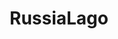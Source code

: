 ---
title: RussiaLago
crosslinks:
- autotldr
- politics
- OutOfTheLoop
- The_Donald
- NeutralPolitics
- TrumpInvestigation
- AskReddit
- MarchAgainstTrump
- EnoughTrumpSpam
- all
- news
- conspiracy
- confessions
- Linky_links
- SandersForPresident
- TheRedPill
- scifi
- europeannationalism
- Impeach_Trump
- NoStupidQuestions
---